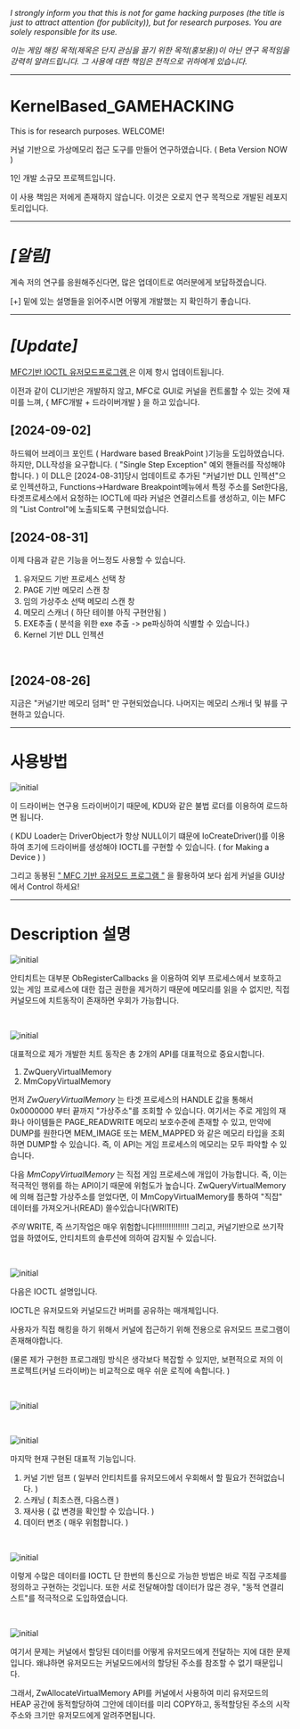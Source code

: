 
*I strongly inform you that this is not for game hacking purposes (the title is just to attract attention (for publicity)), but for research purposes. You are solely responsible for its use.*

*이는 게임 해킹 목적(제목은 단지 관심을 끌기 위한 목적(홍보용))이 아닌 연구 목적임을 강력히 알려드립니다. 그 사용에 대한 책임은 전적으로 귀하에게 있습니다.*

---

# KernelBased_GAMEHACKING

This is for research purposes. WELCOME! 


커널 기반으로 가상메모리 접근 도구를 만들어 연구하였습니다. ( Beta Version NOW ) 

1인 개발 소규모 프로젝트입니다.

이 사용 책임은 저에게 존재하지 않습니다. 
이것은 오로지 연구 목적으로 개발된 레포지토리입니다. 

---

# *[알림]*

계속 저의 연구를 응원해주신다면, 많은 업데이트로 여러분에게 보답하겠습니다.

[+] 밑에 있는 설명들을 읽어주시면 어떻게 개발했는 지 확인하기 좋습니다.

---

# *[Update]*

[MFC기반 IOCTL 유저모드프로그램 ](https://github.com/lastime1650/KernelBased_GAMEHACKING/tree/main/IOCTL_USERMODE/_NEW_MFC_)은 이제 항시 업데이트됩니다.

이전과 같이 CLI기반은 개발하지 않고, MFC로 GUI로 커널을 컨트롤할 수 있는 것에 재미를 느껴, { MFC개발 + 드라이버개발 } 을 하고 있습니다.

## [2024-09-02]

하드웨어 브레이크 포인트 ( Hardware based BreakPoint )기능을 도입하였습니다.
하지만, DLL작성을 요구합니다. ( "Single Step Exception" 예외 핸들러를 작성해야합니다. )
이 DLL은 [2024-08-31]당시 업데이트로 추가된 "커널기반 DLL 인젝션"으로 인젝션하고, Functions->Hardware Breakpoint메뉴에서 특정 주소를 Set한다음, 타겟프로세스에서 요청하는 IOCTL에 따라 커널은 연결리스트를 생성하고,
이는 MFC의 "List Control"에 노출되도록 구현되었습니다.

## [2024-08-31]

이제 다음과 같은 기능을 어느정도 사용할 수 있습니다. 

1. 유저모드 기반 프로세스 선택 창
2. PAGE 기반 메모리 스캔 창
3. 임의 가상주소 선택 메모리 스캔 창
4. 메모리 스캐너 ( 하단 테이블 아직 구현안됨 )
5. EXE추출 ( 분석을 위한 exe 추출 -> pe파싱하여 식별할 수 있습니다.)
6. Kernel 기반 DLL 인젝션  

<br>

## [2024-08-26]

지금은 "커널기반 메모리 덤퍼" 만 구현되었습니다. 나머지는 메모리 스캐너 및 뷰를 구현하고 있습니다.



---


# 사용방법 

![initial](https://github.com/lastime1650/KernelBased_GAMEHACKING/blob/main/Images/image.png)

이 드라이버는 연구용 드라이버이기 때문에, KDU와 같은 불법 로더를 이용하여 로드하면 됩니다.

( KDU Loader는 DriverObject가 항상 NULL이기 떄문에 IoCreateDriver()를 이용하여 초기에 드라이버를 생성해야 IOCTL를 구현할 수 있습니다. ( for Making a Device )  )

그리고 동봉된 [" MFC 기반 유저모드 프로그램 "](https://github.com/lastime1650/KernelBased_GAMEHACKING/tree/main/IOCTL_USERMODE/_NEW_MFC_) 을 활용하여 보다 쉽게 커널을 GUI상에서 Control 하세요! 

---


# Description 설명 

![initial](https://github.com/lastime1650/KernelBased_GAMEHACKING/blob/main/Images/1.PNG)

안티치트는 대부분 ObRegisterCallbacks 을 이용하여 외부 프로세스에서 보호하고 있는 게임 프로세스에 대한 접근 권한을 제거하기 때문에
메모리를 읽을 수 없지만, 직접 커널모드에 치트동작이 존재하면 우회가 가능합니다.

<br>

![initial](https://github.com/lastime1650/KernelBased_GAMEHACKING/blob/main/Images/KERNEL_BASED_GAME_CHEAT.png)

대표적으로 제가 개발한 치트 동작은 총 2개의 API를 대표적으로 중요시합니다.

1. ZwQueryVirtualMemory
2. MmCopyVirtualMemory

먼저 *ZwQueryVirtualMemory* 는 타겟 프로세스의 HANDLE 값을 통해서 0x0000000 부터 끝까지 "가상주소"를 조회할 수 있습니다.
여기서는 주로 게임의 재화나 아이템들은 PAGE_READWRITE 메모리 보호수준에 존재할 수 있고, 만약에 DUMP를 원한다면 MEM_IMAGE 또는 MEM_MAPPED 와 같은 메모리 타입을 조회하면 DUMP할 수 있습니다.
즉, 이 API는 게임 프로세스의 메모리는 모두 파악할 수 있습니다. 

다음 *MmCopyVirtualMemory* 는 직접 게임 프로세스에 개입이 가능합니다. 즉, 이는 적극적인 행위를 하는 API이기 때문에 위험도가 높습니다.
ZwQueryVirtualMemory에 의해 접근할 가상주소를 얻었다면, 이 MmCopyVirtualMemory를 통하여 "직잡" 데이터를 가져오거나(READ) 쓸수있습니다(WRITE)

*주의* WRITE, 즉 쓰기작업은 매우 위험합니다!!!!!!!!!!!!!!! 그리고, 커널기반으로 쓰기작업을 하였어도, 안티치트의 솔루션에 의하여 감지될 수 있습니다. 

<br>


![initial](https://github.com/lastime1650/KernelBased_GAMEHACKING/blob/main/Images/3.PNG)

다음은 IOCTL 설명입니다.

IOCTL은 유저모드와 커널모드간 버퍼를 공유하는 매개체입니다. 

사용자가 직접 해킹을 하기 위해서 커널에 접근하기 위해 전용으로 유저모드 프로그램이 존재해야합니다. 

(물론 제가 구현한 프로그래밍 방식은 생각보다 복잡할 수 있지만, 보편적으로 저의 이 프로젝트(커널 드라이버)는 비교적으로 매우 쉬운 로직에 속합니다. ) 

<br>


![initial](https://github.com/lastime1650/KernelBased_GAMEHACKING/blob/main/Images/4.PNG)



<br>


![initial](https://github.com/lastime1650/KernelBased_GAMEHACKING/blob/main/Images/5.PNG)

마지막 현재 구현된 대표적 기능입니다.

1. 커널 기반 덤프 ( 일부러 안티치트를 유저모드에서 우회해서 할 필요가 전혀없습니다. )
2. 스캐닝 ( 최초스캔, 다음스캔 )
3. 재사용 ( 값 변경을 확인할 수 있습니다. )
4. 데이터 변조 ( 매우 위험합니다. ) 

<br>

![initial](https://github.com/lastime1650/KernelBased_GAMEHACKING/blob/main/Images/6.PNG)

이렇게 수많은 데이터를 IOCTL 단 한번의 통신으로 가능한 방법은 바로 직접 구조체를 정의하고 구현하는 것입니다. 
또한 서로 전달해야할 데이터가 많은 경우, "동적 연결리스트"를 적극적으로 도입하였습니다. 

<br>

![initial](https://github.com/lastime1650/KernelBased_GAMEHACKING/blob/main/Images/7.PNG)

여기서 문제는 커널에서 할당된 데이터를 어떻게 유저모드에게 전달하는 지에 대한 문제입니다.
왜냐하면 유저모드는 커널모드에서의 할당된 주소를 참조할 수 없기 때문입니다.

그래서, ZwAllocateVirtualMemory API를 커널에서 사용하여 미리 유저모드의 HEAP 공간에 동적할당하여 그안에 데이터를 미리 COPY하고,
동적할당된 주소의 시작주소와 크기만 유저모드에게 알려주면됩니다.
